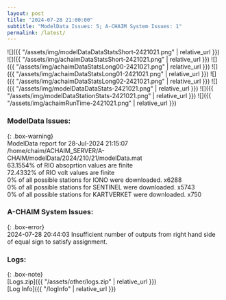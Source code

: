 ```yaml
---
layout: post
title: "2024-07-28 21:00:00"
subtitle: "ModelData Issues: 5; A-CHAIM System Issues: 1"
permalink: /latest/
---
```


![]({{ "/assets/img/modelDataDataStatsShort-2421021.png" | relative_url }})
![]({{ "/assets/img/achaimDataStatsShort-2421021.png" | relative_url }})
![]({{ "/assets/img/achaimDataStatsLong00-2421021.png" | relative_url }})
![]({{ "/assets/img/achaimDataStatsLong01-2421021.png" | relative_url }})
![]({{ "/assets/img/achaimDataStatsLong02-2421021.png" | relative_url }})
![]({{ "/assets/img/modelDataDataStats-2421021.png" | relative_url }})
![]({{ "/assets/img/modelDataStationStats-2421021.png" | relative_url }})
![]({{ "/assets/img/achaimRunTime-2421021.png" | relative_url }})


### ModelData Issues:  
  
{: .box-warning}  
 ModelData report for 28-Jul-2024 21:15:07   
 /home/chaim/ACHAIM_SERVER/A-CHAIM/modelData/2024/210/21/modelData.mat   
 63.1554% of RIO absoprtion values are finite   
 72.4332% of RIO volt values are finite   
 0% of all possible stations for IONO were downloaded. x6288   
 0% of all possible stations for SENTINEL were downloaded. x5743   
 0% of all possible stations for KARTVERKET were downloaded. x750   
  
### A-CHAIM System Issues:  
  
{: .box-error}  
2024-07-28 20:44:03 Insufficient number of outputs from right hand side of equal sign to satisfy assignment.  

### Logs:  
  
{: .box-note}  
[Logs.zip]({{ "/assets/other/logs.zip" | relative_url }})  
[Log Info]({{ "/logInfo" | relative_url }})  
